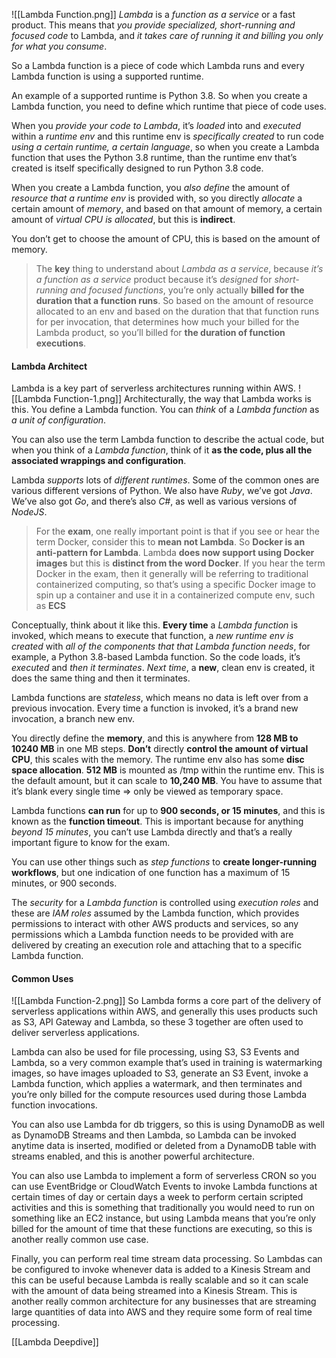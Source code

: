 ![[Lambda Function.png]]
*Lambda* is a *function as a service* or a fast product. This means that *you provide specialized, short-running and focused code* to Lambda, and *it takes care of running it and billing you only for what you consume*.

So a Lambda function is a piece of code which Lambda runs and every Lambda function is using a supported runtime.

An example of a supported runtime is Python 3.8. So when you create a Lambda function, you need to define which runtime that piece of code uses.

When you *provide your code to Lambda*, it’s *loaded* into and *executed* within a *runtime env* and this runtime env is *specifically created* to run code *using a certain runtime, a certain language*, so when you create a Lambda function that uses the Python 3.8 runtime, than the runtime env that’s created is itself specifically designed to run Python 3.8 code.

When you create a Lambda function, you *also define* the amount of *resource that a runtime env* is provided with, so you directly *allocate* a certain amount of *memory*, and based on that amount of memory, a certain amount of *virtual CPU is allocated*, but this is **indirect**.

You don’t get to choose the amount of CPU, this is based on the amount of memory.

> The **key** thing to understand about *Lambda as a service*, because *it’s a function as a service* product because it’s *designed* for *short-running and focused functions*, you’re only actually **billed for the duration that a function runs**. So based on the amount of resource allocated to an env and based on the duration that that function runs for per invocation, that determines how much your billed for the Lambda product, so you’ll billed for **the duration of function executions**.
#### Lambda Architect
Lambda is a key part of serverless architectures running within AWS.
![[Lambda Function-1.png]]
Architecturally, the way that Lambda works is this. You define a Lambda function. You can *think* of a *Lambda function* as *a unit of configuration*.

You can also use the term Lambda function to describe the actual code, but when you think of a *Lambda function*, think of it **as the code, plus all the associated wrappings and configuration**.

Lambda *supports* lots of *different runtimes*. Some of the common ones are various different versions of Python. We also have *Ruby*, we’ve got *Java*. We’ve also got *Go*, and there’s also *C#*, as well as various versions of *NodeJS*.

> For the **exam**, one really important point is that if you see or hear the term Docker, consider this to **mean not Lambda**. So **Docker is an anti-pattern for Lambda**. Lambda **does now support using Docker images** but this is **distinct from the word Docker**. If you hear the term Docker in the exam, then it generally will be referring to traditional containerized computing, so that’s using a specific Docker image to spin up a container and use it in a containerized compute env, such as **ECS**

Conceptually, think about it like this. **Every time** a *Lambda function* is invoked, which means to execute that function, a *new runtime env is created* with *all of the components that that Lambda function needs*, for example, a Python 3.8-based Lambda function. So the code loads, it’s *executed* and *then it terminates*. *Next time*, a **new**, clean env is created, it does the same thing and then it terminates.

Lambda functions are *stateless*, which means no data is left over from a previous invocation. Every time a function is invoked, it’s a brand new invocation, a branch new env.

You directly define the **memory**, and this is anywhere from **128 MB to 10240 MB** in one MB steps. **Don’t** directly **control the amount of virtual CPU**, this scales with the memory. The runtime env also has some **disc space allocation**. **512 MB** is mounted as /tmp within the runtime env. This is the default amount, but it can scale to **10,240 MB**. You have to assume that it’s blank every single time => only be viewed as temporary space.

Lambda functions **can run** for up to **900 seconds, or 15 minutes**, and this is known as the **function timeout**. This is important because for anything *beyond 15 minutes*, you can’t use Lambda directly and that’s a really important figure to know for the exam.

You can use other things such as *step functions* to **create longer-running workflows**, but one indication of one function has a maximum of 15 minutes, or 900 seconds.

The *security* for a *Lambda function* is controlled using *execution roles* and these are *IAM roles* assumed by the Lambda function, which provides permissions to interact with other AWS products and services, so any permissions which a Lambda function needs to be provided with are delivered by creating an execution role and attaching that to a specific Lambda function.
#### Common Uses
![[Lambda Function-2.png]]
So Lambda forms a core part of the delivery of serverless applications within AWS, and generally this uses products such as S3, API Gateway and Lambda, so these 3 together are often used to deliver serverless applications.

Lambda can also be used for file processing, using S3, S3 Events and Lambda, so a very common example that’s used in training is watermarking images, so have images uploaded to S3, generate an S3 Event, invoke a Lambda function, which applies a watermark, and then terminates and you’re only billed for the compute resources used during those Lambda function invocations.

You can also use Lambda for db triggers, so this is using DynamoDB as well as DynamoDB Streams and then Lambda, so Lambda can be invoked anytime data is inserted, modified or deleted from a DynamoDB table with streams enabled, and this is another powerful architecture.

You can also use Lambda to implement a form of serverless CRON so you can use EventBridge or CloudWatch Events to invoke Lambda functions at certain times of day or certain days a week to perform certain scripted activities and this is something that traditionally you would need to run on something like an EC2 instance, but using Lambda means that you’re only billed for the amount of time that these functions are executing, so this is another really common use case.

Finally, you can perform real time stream data processing. So Lambdas can be configured to invoke whenever data is added to a Kinesis Stream and this can be useful because Lambda is really scalable and so it can scale with the amount of data being streamed into a Kinesis Stream. This is another really common architecture for any businesses that are streaming large quantities of data into AWS and they require some form of real time processing.

[[Lambda Deepdive]]

